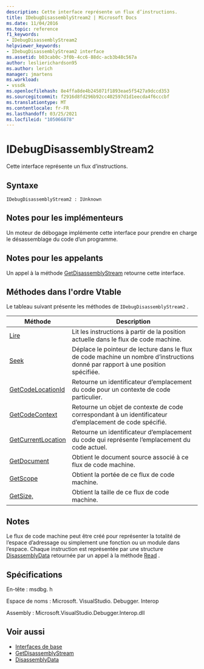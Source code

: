 ```yaml
---
description: Cette interface représente un flux d’instructions.
title: IDebugDisassemblyStream2 | Microsoft Docs
ms.date: 11/04/2016
ms.topic: reference
f1_keywords:
- IDebugDisassemblyStream2
helpviewer_keywords:
- IDebugDisassemblyStream2 interface
ms.assetid: b03cab0c-3f0b-4cc6-88dc-acb3b48c567a
author: leslierichardson95
ms.author: lerich
manager: jmartens
ms.workload:
- vssdk
ms.openlocfilehash: 8e4ffa8de4b245071f1893eae5f5427a9dccd353
ms.sourcegitcommit: f2916d8fd296b92cc402597d1d1eecda4f6cccbf
ms.translationtype: MT
ms.contentlocale: fr-FR
ms.lasthandoff: 03/25/2021
ms.locfileid: "105066878"
---
```

# <a name="idebugdisassemblystream2"></a>IDebugDisassemblyStream2
Cette interface représente un flux d’instructions.

## <a name="syntax"></a>Syntaxe

```
IDebugDisassemblyStream2 : IUnknown
```

## <a name="notes-for-implementers"></a>Notes pour les implémenteurs
 Un moteur de débogage implémente cette interface pour prendre en charge le désassemblage du code d’un programme.

## <a name="notes-for-callers"></a>Notes pour les appelants
 Un appel à la méthode [GetDisassemblyStream](../../../extensibility/debugger/reference/idebugprogram2-getdisassemblystream.md) retourne cette interface.

## <a name="methods-in-vtable-order"></a>Méthodes dans l'ordre Vtable
 Le tableau suivant présente les méthodes de `IDebugDisassemblyStream2` .

|Méthode|Description|
|------------|-----------------|
|[Lire](../../../extensibility/debugger/reference/idebugdisassemblystream2-read.md)|Lit les instructions à partir de la position actuelle dans le flux de code machine.|
|[Seek](../../../extensibility/debugger/reference/idebugdisassemblystream2-seek.md)|Déplace le pointeur de lecture dans le flux de code machine un nombre d’instructions donné par rapport à une position spécifiée.|
|[GetCodeLocationId](../../../extensibility/debugger/reference/idebugdisassemblystream2-getcodelocationid.md)|Retourne un identificateur d’emplacement du code pour un contexte de code particulier.|
|[GetCodeContext](../../../extensibility/debugger/reference/idebugdisassemblystream2-getcodecontext.md)|Retourne un objet de contexte de code correspondant à un identificateur d’emplacement de code spécifié.|
|[GetCurrentLocation](../../../extensibility/debugger/reference/idebugdisassemblystream2-getcurrentlocation.md)|Retourne un identificateur d’emplacement du code qui représente l’emplacement du code actuel.|
|[GetDocument](../../../extensibility/debugger/reference/idebugdisassemblystream2-getdocument.md)|Obtient le document source associé à ce flux de code machine.|
|[GetScope](../../../extensibility/debugger/reference/idebugdisassemblystream2-getscope.md)|Obtient la portée de ce flux de code machine.|
|[GetSize,](../../../extensibility/debugger/reference/idebugdisassemblystream2-getsize.md)|Obtient la taille de ce flux de code machine.|

## <a name="remarks"></a>Notes
 Le flux de code machine peut être créé pour représenter la totalité de l’espace d’adressage ou simplement une fonction ou un module dans l’espace. Chaque instruction est représentée par une structure [DisassemblyData](../../../extensibility/debugger/reference/disassemblydata.md) retournée par un appel à la méthode [Read](../../../extensibility/debugger/reference/idebugdisassemblystream2-read.md) .

## <a name="requirements"></a>Spécifications
 En-tête : msdbg. h

 Espace de noms : Microsoft. VisualStudio. Debugger. Interop

 Assembly : Microsoft.VisualStudio.Debugger.Interop.dll

## <a name="see-also"></a>Voir aussi
- [Interfaces de base](../../../extensibility/debugger/reference/core-interfaces.md)
- [GetDisassemblyStream](../../../extensibility/debugger/reference/idebugprogram2-getdisassemblystream.md)
- [DisassemblyData](../../../extensibility/debugger/reference/disassemblydata.md)
